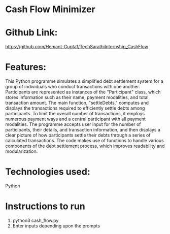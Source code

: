 # Cash Flow Minimizer

# Github Link:
https://github.com/Hemant-Gupta1/TechSarathiInternship_CashFlow

# Features:
This Python programme simulates a simplified debt settlement system for a group of individuals who 
conduct transactions with one another. Participants are represented as instances of the "Participant" class, 
which stores information such as their name, payment modalities, and total transaction amount. 
The main function, "settleDebts," computes and displays the transactions required to efficiently settle 
debts among participants. To limit the overall number of transactions, it employs numerous payment ways and 
a central participant with all payment modalities. The programme accepts user input for the number of participants,
their details, and transaction information, and then displays a clear picture of how participants settle 
their debts through a series of calculated transactions. The code makes use of functions to handle various 
components of the debt settlement process, which improves readability and modularization.

# Technologies used: 
Python

# Instructions to run
1. python3 cash_flow.py
2. Enter inputs depending upon the prompts

